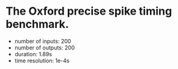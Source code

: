 # The Oxford precise spike timing benchmark.

* number of inputs: 200
* number of outputs: 200
* duration: 1.89s
* time resolution: 1e-4s
